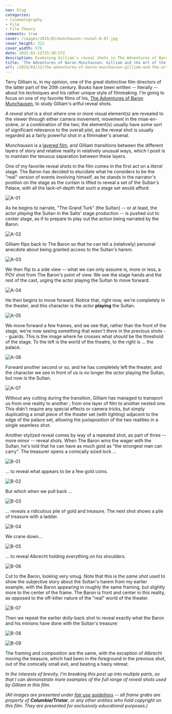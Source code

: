 ```yaml
---
nav: blog
categories:
- Cinematography
- Film
- Film Theory
comments: true
cover: /images/2015/03/munchausen-reveal-B-07.jpg
cover_height: 312
cover_width: 576
date: 2015-03-22T15:50:57Z
description: Examining Gilliam's reveal shots in The Adventures of Baron Munchausen
title: 'The Adventures of Baron Munchausen: Gilliam and the Art of the Reveal'
url: /2015/03/22/the-adventures-of-baron-munchausen-gilliam-and-the-art-of-the-reveal/
---
```


Terry Gilliam is, in my opinion, one of the great distinctive film directors of the latter part of the 20th century. Books have been written -- literally -- about his techniques and his rather unique style of filmmaking. I'm going to focus on one of my favorite films of his, [The Adventures of Baron Munchausen](http://www.imdb.com/title/tt0096764/), to study Gilliam's artful reveal shots.

<!--more-->

A *reveal shot* is a shot where one or more visual element(s) are revealed to the viewer through either camera movement, movement in the mise-en-scène, or a combination of the two; the element(s) usually have some sort of significant relevance to the overall plot, as the reveal shot is usually regarded as a fairly powerful shot in a filmmaker's arsenal.

*Munchausen* is a [layered film](/2015/03/08/layers/), and Gilliam transitions between the different layers of story and relative reality in relatively unusual ways, which I posit is to maintain the tenuous separation between these layers.

One of my favorite reveal shots in the film comes in the first act on a *literal* stage. The Baron has decided to elucidate what he considers to be the "real" version of events involving himself, as he stands in the narrator's position on the stage as the curtain is lifted to reveal a set of the Sultan's Palace, with all the lack-of-depth that such a stage set would afford:

![A-01](/images/2015/03/munchausen-reveal-A-01.jpg)  

As he begins to narrate, "The Grand Turk" (the Sultan) -- or at least, the actor *playing* the Sultan in the Salts' stage production -- is pushed out to center stage, as if to prepare to play out the action being narrated by the Baron.

![A-02](/images/2015/03/munchausen-reveal-A-02.jpg)  

Gilliam flips back to The Baron so that he can tell a (relatively) personal anecdote about being granted access to the Sultan's harem.

![A-03](/images/2015/03/munchausen-reveal-A-03.jpg)  

We then flip to a side view -- what we can only assume is, more or less, a POV shot from The Baron's point of view. We see the stage hands and the rest of the cast, urging the actor playing the Sultan to move forward.

![A-04](/images/2015/03/munchausen-reveal-A-04.jpg)  

He then begins to move forward. Notice that, right now, we're completely in the theater, and this character is the *actor* **playing** the Sultan.

![A-05](/images/2015/03/munchausen-reveal-A-05.jpg)  

We move forward a few frames, and we see that, rather than the front of the stage, we're now seeing something that *wasn't there* in the previous shots -- guards. This is the image where he crosses what *should* be the threshold of the stage. To the left is the world of the theatre, to the right is ... the palace.

![A-06](/images/2015/03/munchausen-reveal-A-06.jpg)  

Forward another second or so, and he has completely left the theater, and the character we see in front of us is no longer the *actor* playing the Sultan, but now *is* the Sultan.

![A-07](/images/2015/03/munchausen-reveal-A-07.jpg)  

Without any cutting during the transition, Gilliam has managed to transport us from one reality to another ; from one layer of film to another nested one. This didn't require any special effects or camera tricks, but simply duplicating a small piece of the theater set (with lighting) adjacent to the edge of the palace set, allowing the juxtaposition of the two realities in a single seamless shot.

Another stylized reveal comes by way of a repeated shot, as part of three -- more minor -- reveal shots. When The Baron wins the wager with the Sultan, he's told that he can have as much gold as "the strongest man can carry". The treasurer opens a comically sized lock ...

![B-01](/images/2015/03/munchausen-reveal-B-01.jpg)  

... to reveal what appears to be a few gold coins.

![B-02](/images/2015/03/munchausen-reveal-B-02.jpg)  

But which when we pull back ...

![B-03](/images/2015/03/munchausen-reveal-B-03.jpg)  

... reveals a ridiculous pile of gold and treasure. The next shot shows a pile of treasure with a ladder. 

![B-04](/images/2015/03/munchausen-reveal-B-04.jpg)  

We crane down...

![B-05](/images/2015/03/munchausen-reveal-B-05.jpg)  

... to reveal Albrecht holding everything on his shoulders.

![B-06](/images/2015/03/munchausen-reveal-B-06.jpg)  

Cut to the Baron, looking very smug. Note that this is the *same shot* used to show the subjective story about the Sultan's harem from my earlier example, with the Baron appearing in roughly the same framing, but slightly more to the center of the frame. The Baron is front and center in this reality, as opposed to the off-kilter nature of the "real" world of the theater.

![B-07](/images/2015/03/munchausen-reveal-B-07.jpg)  

Then we repeat the earlier dolly-back shot to reveal exactly what the Baron and his minions have done with the Sultan's treasure:

![B-08](/images/2015/03/munchausen-reveal-B-08.jpg)  
  
![B-09](/images/2015/03/munchausen-reveal-B-09.jpg)  

The framing and composition are the same, with the exception of Albrecht moving the treasure, which had been in the foreground in the previous shot, out of the comically small exit, and beating a hasty retreat.

*In the interests of brevity, I'm breaking this post up into multiple parts, so that I can demonstrate more examples of the full range of reveal shots used by Gilliam in this film.*

_(All images are presented under [fair use guidelines](http://libguides.mit.edu/usingimages) -- all frame grabs are property of **Columbia/Tristar**, or any other entities who hold copyright on this film. They are presented for exclusively educational purposes.)_
